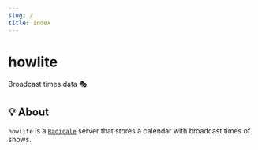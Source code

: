 ```yaml
---
slug: /
title: Index
---
```


# howlite

Broadcast times data 🎭

## 💡 About

`howlite` is a [`Radicale`](https://radicale.org) server
that stores a calendar with broadcast times of shows.
